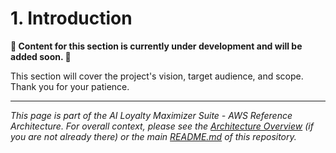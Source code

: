 
# 1. Introduction

**🚧 Content for this section is currently under development and will be added soon. 🚧**

This section will cover the project's vision, target audience, and scope. Thank you for your patience.

---
*This page is part of the AI Loyalty Maximizer Suite - AWS Reference Architecture. For overall context, please see the [Architecture Overview](./00_ARCHITECTURE_OVERVIEW.md) (if you are not already there) or the main [README.md](../README.md) of this repository.*
